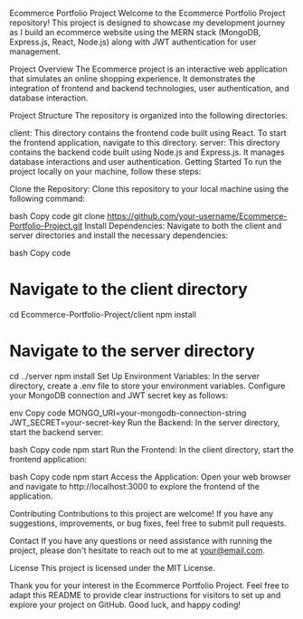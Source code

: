 Ecommerce Portfolio Project
Welcome to the Ecommerce Portfolio Project repository! This project is designed to showcase my development journey as I build an ecommerce website using the MERN stack (MongoDB, Express.js, React, Node.js) along with JWT authentication for user management.

Project Overview
The Ecommerce project is an interactive web application that simulates an online shopping experience. It demonstrates the integration of frontend and backend technologies, user authentication, and database interaction.

Project Structure
The repository is organized into the following directories:

client: This directory contains the frontend code built using React. To start the frontend application, navigate to this directory.
server: This directory contains the backend code built using Node.js and Express.js. It manages database interactions and user authentication.
Getting Started
To run the project locally on your machine, follow these steps:

Clone the Repository: Clone this repository to your local machine using the following command:

bash
Copy code
git clone https://github.com/your-username/Ecommerce-Portfolio-Project.git
Install Dependencies: Navigate to both the client and server directories and install the necessary dependencies:

bash
Copy code
# Navigate to the client directory
cd Ecommerce-Portfolio-Project/client
npm install

# Navigate to the server directory
cd ../server
npm install
Set Up Environment Variables: In the server directory, create a .env file to store your environment variables. Configure your MongoDB connection and JWT secret key as follows:

env
Copy code
MONGO_URI=your-mongodb-connection-string
JWT_SECRET=your-secret-key
Run the Backend: In the server directory, start the backend server:

bash
Copy code
npm start
Run the Frontend: In the client directory, start the frontend application:

bash
Copy code
npm start
Access the Application: Open your web browser and navigate to http://localhost:3000 to explore the frontend of the application.

Contributing
Contributions to this project are welcome! If you have any suggestions, improvements, or bug fixes, feel free to submit pull requests.

Contact
If you have any questions or need assistance with running the project, please don't hesitate to reach out to me at your@email.com.

License
This project is licensed under the MIT License.

Thank you for your interest in the Ecommerce Portfolio Project. Feel free to adapt this README to provide clear instructions for visitors to set up and explore your project on GitHub. Good luck, and happy coding!
